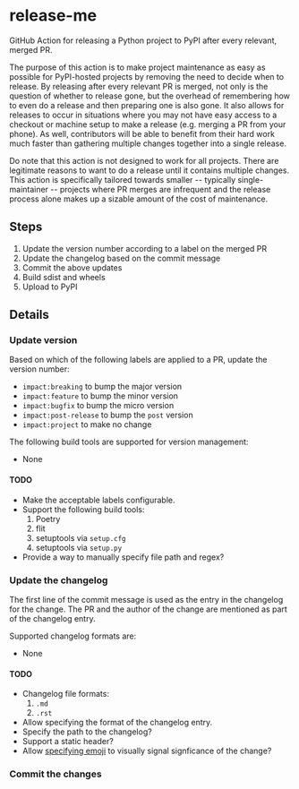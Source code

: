 # release-me
GitHub Action for releasing a Python project to PyPI after every relevant, merged PR.

The purpose of this action is to make project maintenance as easy as possible for PyPI-hosted projects by removing the need to decide when to release. By releasing after every relevant PR is merged, not only is the question of whether to release gone, but the overhead of remembering how to even do a release and then preparing one is also gone. It also allows for releases to occur in situations where you may not have easy access to a checkout or machine setup to make a release (e.g. merging a PR from your phone). As well, contributors will be able to benefit from their hard work much faster than gathering multiple changes together into a single release.

Do note that this action is not designed to work for all projects. There are legitimate reasons to want to do a release until it contains multiple changes. This action is specifically tailored towards smaller -- typically single-maintainer -- projects where PR merges are infrequent and the release process alone makes up a sizable amount of the cost of maintenance.

## Steps
1. Update the version number according to a label on the merged PR
2. Update the changelog based on the commit message
3. Commit the above updates
4. Build sdist and wheels
5. Upload to PyPI

## Details
### Update version
Based on which of the following labels are applied to a PR, update the version number:

- `impact:breaking` to bump the major version
- `impact:feature` to bump the minor version
- `impact:bugfix` to bump the micro version
- `impact:post-release` to bump the `post` version
- `impact:project` to make no change

The following build tools are supported for version management:
- None

#### TODO
- Make the acceptable labels configurable.
- Support the following build tools:
  1. Poetry
  1. flit
  1. setuptools via `setup.cfg`
  1. setuptools via `setup.py`
- Provide a way to manually specify file path and regex?

### Update the changelog
The first line of the commit message is used as the entry in the changelog for the change. The PR and the author of the change are mentioned as part of the changelog entry.

Supported changelog formats are:
- None

#### TODO
- Changelog file formats:
  1. `.md`
  1. `.rst`
- Allow specifying the format of the changelog entry.
- Specify the path to the changelog?
- Support a static header?
- Allow [specifying emoji](https://cjolowicz.github.io/posts/hypermodern-python-06-ci-cd/#documenting-releases-with-release-drafter) to visually signal signficance of the change?

### Commit the changes
